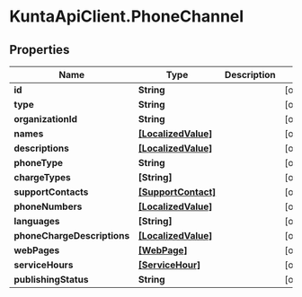 # KuntaApiClient.PhoneChannel

## Properties
Name | Type | Description | Notes
------------ | ------------- | ------------- | -------------
**id** | **String** |  | [optional] 
**type** | **String** |  | [optional] 
**organizationId** | **String** |  | [optional] 
**names** | [**[LocalizedValue]**](LocalizedValue.md) |  | [optional] 
**descriptions** | [**[LocalizedValue]**](LocalizedValue.md) |  | [optional] 
**phoneType** | **String** |  | [optional] 
**chargeTypes** | **[String]** |  | [optional] 
**supportContacts** | [**[SupportContact]**](SupportContact.md) |  | [optional] 
**phoneNumbers** | [**[LocalizedValue]**](LocalizedValue.md) |  | [optional] 
**languages** | **[String]** |  | [optional] 
**phoneChargeDescriptions** | [**[LocalizedValue]**](LocalizedValue.md) |  | [optional] 
**webPages** | [**[WebPage]**](WebPage.md) |  | [optional] 
**serviceHours** | [**[ServiceHour]**](ServiceHour.md) |  | [optional] 
**publishingStatus** | **String** |  | [optional] 



